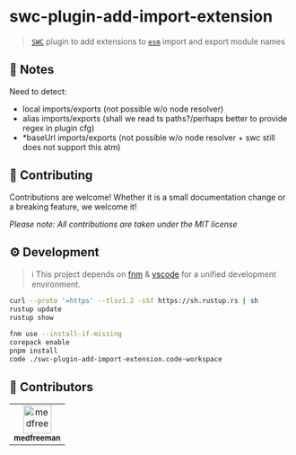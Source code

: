 # swc-plugin-add-import-extension

> [`SWC`](https://swc.rs) plugin to add extensions to [`esm`](https://developer.mozilla.org/en-US/docs/Web/JavaScript/Guide/Modules) import and export module names

## 📄 Notes

Need to detect:
- local imports/exports (not possible w/o node resolver)
- alias imports/exports (shall we read ts paths?/perhaps better to provide regex in plugin cfg)
- *baseUrl imports/exports (not possible w/o node resolver + swc still does not support this atm)

## 🎉 Contributing

Contributions are welcome! Whether it is a small documentation change or a breaking feature, we welcome it!

_Please note: All contributions are taken under the MIT license_

## ⚙️ Development

> :information_source:
> This project depends on [fnm](https://github.com/Schniz/fnm) & [vscode](https://code.visualstudio.com/) for a unified development environment.

```sh
curl --proto '=https' --tlsv1.2 -sSf https://sh.rustup.rs | sh
rustup update
rustup show

fnm use --install-if-missing
corepack enable
pnpm install
code ./swc-plugin-add-import-extension.code-workspace
```

## 👥 Contributors

<!-- readme: contributors -start -->
<table>
<tr>
    <td align="center">
        <a href="https://github.com/medfreeman">
            <img src="https://avatars.githubusercontent.com/u/1805267?v=4" width="50;" alt="medfreeman"/>
            <br />
            <sub><b>medfreeman</b></sub>
        </a>
    </td></tr>
</table>
<!-- readme: contributors -end -->
